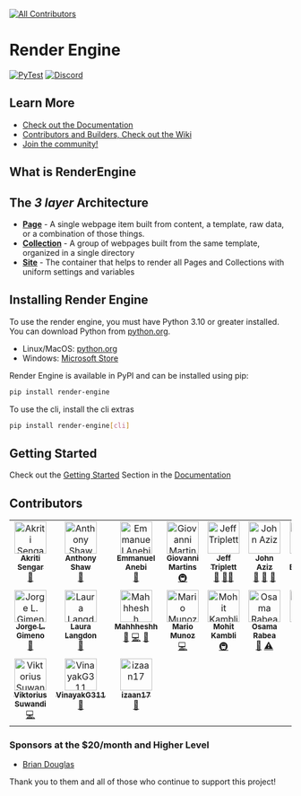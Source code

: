 <!-- ALL-CONTRIBUTORS-BADGE:START - Do not remove or modify this section -->

[![All Contributors](https://img.shields.io/badge/all_contributors-17-orange.svg?style=flat-square)](#contributors)

<!-- ALL-CONTRIBUTORS-BADGE:END -->

# Render Engine

[![PyTest](https://github.com/kjaymiller/render_engine/actions/workflows/test.yml/badge.svg)](https://github.com/kjaymiller/render_engine/actions/workflows/test.yml)
[![Discord](https://img.shields.io/discord/1174377880118104156?label=Discord&color=purple)](https://discord.gg/2xMQ4j4d8m)

## Learn More

- [Check out the Documentation](https://render-engine.readthedocs.io/en/latest/)
- [Contributors and Builders, Check out the Wiki](https://github.com/render-engine/render-engine/wiki)
- [Join the community!](https://discord.gg/2xMQ4j4d8m)

## What is RenderEngine

## The _3 layer_ Architecture

- **[Page](.github/render_engine/page.html)** - A single webpage item built from content, a template, raw data, or a combination of those things.
- **[Collection](.github/render_engine/collection.html)** - A group of webpages built from the same template, organized in a single directory
- **[Site](.github/render_engine/site.html)** - The container that helps to render all Pages and Collections with uniform settings and variables

## Installing Render Engine

To use the render engine, you must have Python 3.10 or greater installed. You can download Python from [python.org](https://python.org).

- Linux/MacOS: [python.org](https://python.org)
- Windows: [Microsoft Store](https://apps.microsoft.com/store/detail/python-311/9NRWMJP3717K)

Render Engine is available in PyPI and can be installed using pip:

```bash
pip install render-engine
```

To use the cli, install the cli extras

```bash
pip install render-engine[cli]
```

## Getting Started

Check out the [Getting Started](https://render-engine.readthedocs.io/en/latest/page/) Section in the [Documentation](https://render-engine.readthedocs.io)

## Contributors

<!-- ALL-CONTRIBUTORS-LIST:START - Do not remove or modify this section -->
<!-- prettier-ignore-start -->
<!-- markdownlint-disable -->
<table>
  <tbody>
    <tr>
      <td align="center" valign="top" width="14.28%"><a href="https://github.com/Tashuuuu"><img src="https://avatars.githubusercontent.com/u/85075827?v=4?s=57" width="57px;" alt="Akriti Sengar"/><br /><sub><b>Akriti Sengar</b></sub></a><br /><a href="#tool-Tashuuuu" title="Tools">🔧</a></td>
      <td align="center" valign="top" width="14.28%"><a href="https://tonybaloney.github.io/"><img src="https://avatars.githubusercontent.com/u/1532417?v=4?s=57" width="57px;" alt="Anthony Shaw"/><br /><sub><b>Anthony Shaw</b></sub></a><br /><a href="https://github.com/render-engine/render-engine/commits?author=tonybaloney" title="Documentation">📖</a></td>
      <td align="center" valign="top" width="14.28%"><a href="https://github.com/mannyanebi"><img src="https://avatars.githubusercontent.com/u/25439000?v=4?s=57" width="57px;" alt="Emmanuel Anebi"/><br /><sub><b>Emmanuel Anebi</b></sub></a><br /><a href="#plugin-mannyanebi" title="Plugin/utility libraries">🔌</a></td>
      <td align="center" valign="top" width="14.28%"><a href="http://giovannimartins.dev"><img src="https://avatars.githubusercontent.com/u/7796661?v=4?s=57" width="57px;" alt="Giovanni Martins"/><br /><sub><b>Giovanni Martins</b></sub></a><br /><a href="#infra-giovannism20" title="Infrastructure (Hosting, Build-Tools, etc)">🚇</a></td>
      <td align="center" valign="top" width="14.28%"><a href="https://webology.dev"><img src="https://avatars.githubusercontent.com/u/50527?v=4?s=57" width="57px;" alt="Jeff Triplett"/><br /><sub><b>Jeff Triplett</b></sub></a><br /><a href="https://github.com/render-engine/render-engine/commits?author=jefftriplett" title="Documentation">📖</a> <a href="#mentoring-jefftriplett" title="Mentoring">🧑‍🏫</a></td>
      <td align="center" valign="top" width="14.28%"><a href="https://linktr.ee/john0isaac"><img src="https://avatars.githubusercontent.com/u/64026625?v=4?s=57" width="57px;" alt="John Aziz"/><br /><sub><b>John Aziz</b></sub></a><br /><a href="https://github.com/render-engine/render-engine/commits?author=john0isaac" title="Documentation">📖</a> <a href="#maintenance-john0isaac" title="Maintenance">🚧</a> <a href="#userTesting-john0isaac" title="User Testing">📓</a></td>
      <td align="center" valign="top" width="14.28%"><a href="https://www.jonafato.com"><img src="https://avatars.githubusercontent.com/u/392720?v=4?s=57" width="57px;" alt="Jon Banafato"/><br /><sub><b>Jon Banafato</b></sub></a><br /><a href="https://github.com/render-engine/render-engine/commits?author=jonafato" title="Code">💻</a></td>
    </tr>
    <tr>
      <td align="center" valign="top" width="14.28%"><a href="https://github.com/jlgimeno"><img src="https://avatars.githubusercontent.com/u/17421585?v=4?s=57" width="57px;" alt="Jorge L. Gimeno"/><br /><sub><b>Jorge L. Gimeno</b></sub></a><br /><a href="https://github.com/render-engine/render-engine/commits?author=jlgimeno" title="Documentation">📖</a></td>
      <td align="center" valign="top" width="14.28%"><a href="http://lauralangdon.io"><img src="https://avatars.githubusercontent.com/u/48335772?v=4?s=57" width="57px;" alt="Laura Langdon"/><br /><sub><b>Laura Langdon</b></sub></a><br /><a href="https://github.com/render-engine/render-engine/commits?author=LauraLangdon" title="Documentation">📖</a></td>
      <td align="center" valign="top" width="14.28%"><a href="https://github.com/Mahhheshh"><img src="https://avatars.githubusercontent.com/u/100200105?v=4?s=57" width="57px;" alt="Mahhheshh"/><br /><sub><b>Mahhheshh</b></sub></a><br /><a href="https://github.com/render-engine/render-engine/commits?author=Mahhheshh" title="Documentation">📖</a> <a href="https://github.com/render-engine/render-engine/commits?author=Mahhheshh" title="Code">💻</a> <a href="#maintenance-Mahhheshh" title="Maintenance">🚧</a></td>
      <td align="center" valign="top" width="14.28%"><a href="https://www.pythonbynight.com"><img src="https://avatars.githubusercontent.com/u/46942991?v=4?s=57" width="57px;" alt="Mario Munoz"/><br /><sub><b>Mario Munoz</b></sub></a><br /><a href="https://github.com/render-engine/render-engine/commits?author=tataraba" title="Code">💻</a></td>
      <td align="center" valign="top" width="14.28%"><a href="https://github.com/MohitKambli"><img src="https://avatars.githubusercontent.com/u/31406633?v=4?s=57" width="57px;" alt="Mohit Kambli"/><br /><sub><b>Mohit Kambli</b></sub></a><br /><a href="#infra-MohitKambli" title="Infrastructure (Hosting, Build-Tools, etc)">🚇</a></td>
      <td align="center" valign="top" width="14.28%"><a href="https://github.com/OsamaRab3"><img src="https://avatars.githubusercontent.com/u/159753803?v=4?s=57" width="57px;" alt="Osama Rabea "/><br /><sub><b>Osama Rabea </b></sub></a><br /><a href="https://github.com/render-engine/render-engine/commits?author=OsamaRab3" title="Documentation">📖</a> <a href="https://github.com/render-engine/render-engine/commits?author=OsamaRab3" title="Tests">⚠️</a></td>
      <td align="center" valign="top" width="14.28%"><a href="https://www.pamelafox.org"><img src="https://avatars.githubusercontent.com/u/297042?v=4?s=57" width="57px;" alt="Pamela Fox"/><br /><sub><b>Pamela Fox</b></sub></a><br /><a href="https://github.com/render-engine/render-engine/commits?author=pamelafox" title="Documentation">📖</a></td>
    </tr>
    <tr>
      <td align="center" valign="top" width="14.28%"><a href="https://github.com/viktoriussuwandi"><img src="https://avatars.githubusercontent.com/u/68414300?v=4?s=57" width="57px;" alt="Viktorius Suwandi"/><br /><sub><b>Viktorius Suwandi</b></sub></a><br /><a href="https://github.com/render-engine/render-engine/commits?author=viktoriussuwandi" title="Code">💻</a></td>
      <td align="center" valign="top" width="14.28%"><a href="https://github.com/VinayakG311"><img src="https://avatars.githubusercontent.com/u/96966973?v=4?s=57" width="57px;" alt="VinayakG311"/><br /><sub><b>VinayakG311</b></sub></a><br /><a href="#plugin-VinayakG311" title="Plugin/utility libraries">🔌</a></td>
      <td align="center" valign="top" width="14.28%"><a href="https://github.com/Izaan17"><img src="https://avatars.githubusercontent.com/u/93177492?v=4?s=57" width="57px;" alt="izaan17"/><br /><sub><b>izaan17</b></sub></a><br /><a href="#plugin-izaan17" title="Plugin/utility libraries">🔌</a></td>
    </tr>
  </tbody>
</table>

<!-- markdownlint-restore -->
<!-- prettier-ignore-end -->

<!-- ALL-CONTRIBUTORS-LIST:END -->
<!-- prettier-ignore-start -->
<!-- markdownlint-disable -->

<!-- markdownlint-restore -->
<!-- prettier-ignore-end -->

<!-- ALL-CONTRIBUTORS-LIST:END -->

### Sponsors at the $20/month and Higher Level

- [Brian Douglas](https://github.com/bdougie)

Thank you to them and all of those who continue to support this project!
